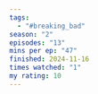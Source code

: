 ```yaml
---
tags:
  - "#breaking_bad"
season: "2"
episodes: "13"
mins per ep: "47"
finished: 2024-11-16
times watched: "1"
my rating: 10
---
```

